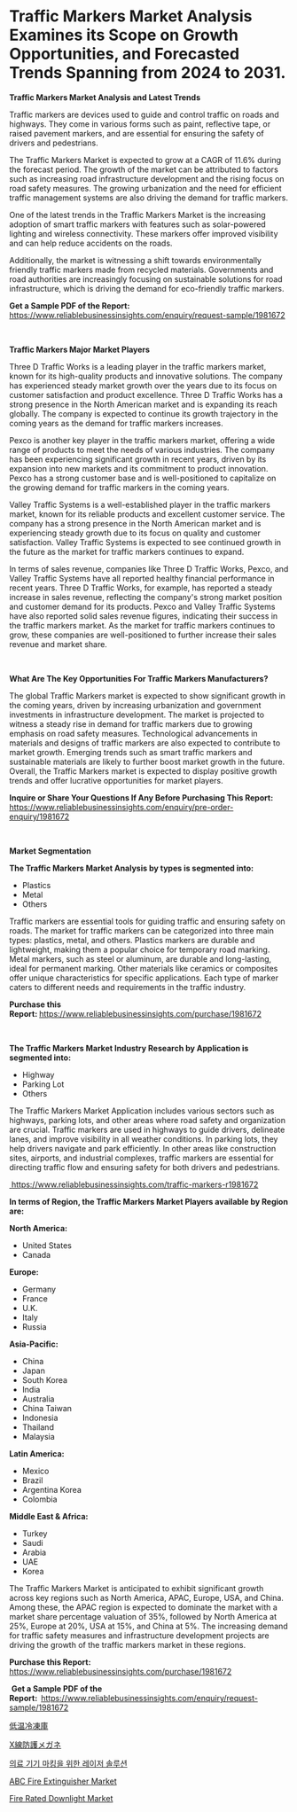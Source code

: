 <p><h1>Traffic Markers Market Analysis Examines its Scope on Growth Opportunities, and Forecasted Trends Spanning from 2024 to 2031.</h1></p><p><strong>Traffic Markers Market Analysis and Latest Trends</strong></p>
<p><p>Traffic markers are devices used to guide and control traffic on roads and highways. They come in various forms such as paint, reflective tape, or raised pavement markers, and are essential for ensuring the safety of drivers and pedestrians.</p><p>The Traffic Markers Market is expected to grow at a CAGR of 11.6% during the forecast period. The growth of the market can be attributed to factors such as increasing road infrastructure development and the rising focus on road safety measures. The growing urbanization and the need for efficient traffic management systems are also driving the demand for traffic markers.</p><p>One of the latest trends in the Traffic Markers Market is the increasing adoption of smart traffic markers with features such as solar-powered lighting and wireless connectivity. These markers offer improved visibility and can help reduce accidents on the roads.</p><p>Additionally, the market is witnessing a shift towards environmentally friendly traffic markers made from recycled materials. Governments and road authorities are increasingly focusing on sustainable solutions for road infrastructure, which is driving the demand for eco-friendly traffic markers.</p></p>
<p><strong>Get a Sample PDF of the Report:&nbsp;</strong> <a href="https://www.reliablebusinessinsights.com/enquiry/request-sample/1981672">https://www.reliablebusinessinsights.com/enquiry/request-sample/1981672</a></p>
<p>&nbsp;</p>
<p><strong>Traffic Markers Major Market Players</strong></p>
<p><p>Three D Traffic Works is a leading player in the traffic markers market, known for its high-quality products and innovative solutions. The company has experienced steady market growth over the years due to its focus on customer satisfaction and product excellence. Three D Traffic Works has a strong presence in the North American market and is expanding its reach globally. The company is expected to continue its growth trajectory in the coming years as the demand for traffic markers increases.</p><p>Pexco is another key player in the traffic markers market, offering a wide range of products to meet the needs of various industries. The company has been experiencing significant growth in recent years, driven by its expansion into new markets and its commitment to product innovation. Pexco has a strong customer base and is well-positioned to capitalize on the growing demand for traffic markers in the coming years.</p><p>Valley Traffic Systems is a well-established player in the traffic markers market, known for its reliable products and excellent customer service. The company has a strong presence in the North American market and is experiencing steady growth due to its focus on quality and customer satisfaction. Valley Traffic Systems is expected to see continued growth in the future as the market for traffic markers continues to expand.</p><p>In terms of sales revenue, companies like Three D Traffic Works, Pexco, and Valley Traffic Systems have all reported healthy financial performance in recent years. Three D Traffic Works, for example, has reported a steady increase in sales revenue, reflecting the company's strong market position and customer demand for its products. Pexco and Valley Traffic Systems have also reported solid sales revenue figures, indicating their success in the traffic markers market. As the market for traffic markers continues to grow, these companies are well-positioned to further increase their sales revenue and market share.</p></p>
<p>&nbsp;</p>
<p><strong>What Are The Key Opportunities For Traffic Markers Manufacturers?</strong></p>
<p><p>The global Traffic Markers market is expected to show significant growth in the coming years, driven by increasing urbanization and government investments in infrastructure development. The market is projected to witness a steady rise in demand for traffic markers due to growing emphasis on road safety measures. Technological advancements in materials and designs of traffic markers are also expected to contribute to market growth. Emerging trends such as smart traffic markers and sustainable materials are likely to further boost market growth in the future. Overall, the Traffic Markers market is expected to display positive growth trends and offer lucrative opportunities for market players.</p></p>
<p><strong>Inquire or Share Your Questions If Any Before Purchasing This Report:</strong> <a href="https://www.reliablebusinessinsights.com/enquiry/pre-order-enquiry/1981672">https://www.reliablebusinessinsights.com/enquiry/pre-order-enquiry/1981672</a></p>
<p>&nbsp;</p>
<p><strong>Market Segmentation</strong></p>
<p><strong>The Traffic Markers Market Analysis by types is segmented into:</strong></p>
<p><ul><li>Plastics</li><li>Metal</li><li>Others</li></ul></p>
<p><p>Traffic markers are essential tools for guiding traffic and ensuring safety on roads. The market for traffic markers can be categorized into three main types: plastics, metal, and others. Plastics markers are durable and lightweight, making them a popular choice for temporary road marking. Metal markers, such as steel or aluminum, are durable and long-lasting, ideal for permanent marking. Other materials like ceramics or composites offer unique characteristics for specific applications. Each type of marker caters to different needs and requirements in the traffic industry.</p></p>
<p><strong>Purchase this Report:&nbsp;</strong><a href="https://www.reliablebusinessinsights.com/purchase/1981672">https://www.reliablebusinessinsights.com/purchase/1981672</a></p>
<p>&nbsp;</p>
<p><strong>The Traffic Markers Market Industry Research by Application is segmented into:</strong></p>
<p><ul><li>Highway</li><li>Parking Lot</li><li>Others</li></ul></p>
<p><p>The Traffic Markers Market Application includes various sectors such as highways, parking lots, and other areas where road safety and organization are crucial. Traffic markers are used in highways to guide drivers, delineate lanes, and improve visibility in all weather conditions. In parking lots, they help drivers navigate and park efficiently. In other areas like construction sites, airports, and industrial complexes, traffic markers are essential for directing traffic flow and ensuring safety for both drivers and pedestrians.</p></p>
<p><a href="https://www.reliablebusinessinsights.com/traffic-markers-r1981672">&nbsp;https://www.reliablebusinessinsights.com/traffic-markers-r1981672</a></p>
<p><strong>In terms of Region, the Traffic Markers Market Players available by Region are:</strong></p>
<p>
    <p> <strong> North America: </strong>
        <ul>
            <li>United States</li>
            <li>Canada</li>
        </ul>
        </p> 
    <p> <strong> Europe: </strong>
        <ul>
            <li>Germany</li>
            <li>France</li>
            <li>U.K.</li>
            <li>Italy</li>
            <li>Russia</li>
        </ul>
        </p> 
    <p> <strong> Asia-Pacific: </strong>
        <ul>
            <li>China</li>
            <li>Japan</li>
            <li>South Korea</li>
            <li>India</li>
            <li>Australia</li>
            <li>China Taiwan</li>
            <li>Indonesia</li>
            <li>Thailand</li>
            <li>Malaysia</li>
        </ul>
        </p> 
    <p> <strong> Latin America: </strong>
        <ul>
            <li>Mexico</li>
            <li>Brazil</li>
            <li>Argentina Korea</li>
            <li>Colombia</li>
        </ul>
        </p> 
    <p> <strong> Middle East & Africa: </strong>
        <ul>
            <li>Turkey</li>
            <li>Saudi</li>
            <li>Arabia</li>
            <li>UAE</li>
            <li>Korea</li>
        </ul>
    </p>
    </p>
<p><p>The Traffic Markers Market is anticipated to exhibit significant growth across key regions such as North America, APAC, Europe, USA, and China. Among these, the APAC region is expected to dominate the market with a market share percentage valuation of 35%, followed by North America at 25%, Europe at 20%, USA at 15%, and China at 5%. The increasing demand for traffic safety measures and infrastructure development projects are driving the growth of the traffic markers market in these regions.</p></p>
<p><strong>Purchase this Report: </strong><a href="https://www.reliablebusinessinsights.com/purchase/1981672">https://www.reliablebusinessinsights.com/purchase/1981672</a></p>
<p>&nbsp;<strong>Get a Sample PDF of the Report:&nbsp;&nbsp;</strong><a href="https://www.reliablebusinessinsights.com/enquiry/request-sample/1981672">https://www.reliablebusinessinsights.com/enquiry/request-sample/1981672</a></p>
<p><strong></strong></p>
<p><p><a href="https://github.com/TysonKub/Market-Research-Report-List-1/blob/main/4876027142817.md">低温冷凍庫</a></p><p><a href="https://github.com/RaeJenkins1952/Market-Research-Report-List-1/blob/main/8818407142816.md">X線防護メガネ</a></p><p><a href="https://github.com/iansanftyord09878/Market-Research-Report-List-2/blob/main/4546203150574.md">의료 기기 마킹을 위한 레이저 솔루션</a></p><p><a href="https://github.com/gladysalidde/Market-Research-Report-List-1/blob/main/abc-fire-extinguisher-market.md">ABC Fire Extinguisher Market</a></p><p><a href="https://github.com/labibmmn112/Market-Research-Report-List-1/blob/main/fire-rated-downlight-market.md">Fire Rated Downlight Market</a></p></p>